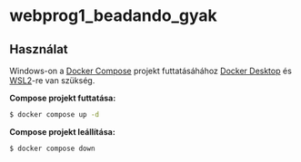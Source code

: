 # webprog1_beadando_gyak

## Használat

Windows-on a [Docker Compose](https://docs.docker.com/compose/) projekt futtatásáhához [Docker Desktop](https://docs.docker.com/desktop/setup/install/windows-install/) és [WSL2](https://learn.microsoft.com/en-us/windows/wsl/install)-re van szükség.

**Compose projekt futtatása:**

```sh
$ docker compose up -d
```

**Compose projekt leállítása:**

```sh
$ docker compose down
```
